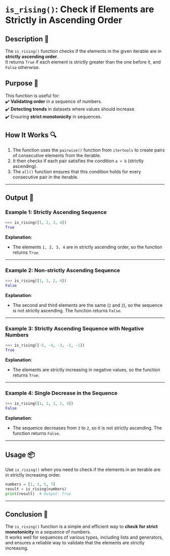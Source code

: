 # `is_rising()`: Check if Elements are Strictly in Ascending Order

## Description 📝

The `is_rising()` function checks if the elements in the given iterable are in **strictly ascending order**.  
It returns `True` if each element is strictly greater than the one before it, and `False` otherwise.

## Purpose 🎯

This function is useful for:  
✔️ **Validating order** in a sequence of numbers.  
✔️ **Detecting trends** in datasets where values should increase.  
✔️ Ensuring **strict monotonicity** in sequences.

## How It Works 🔍

1. The function uses the `pairwise()` function from `itertools` to create pairs of consecutive elements from the iterable.
2. It then checks if each pair satisfies the condition `a < b` (strictly ascending).
3. The `all()` function ensures that this condition holds for every consecutive pair in the iterable.

---

## Output 📜

### Example 1: Strictly Ascending Sequence

```python
>>> is_rising([1, 2, 3, 4])
True
```

**Explanation**:

-   The elements `1, 2, 3, 4` are in strictly ascending order, so the function returns `True`.

---

### Example 2: Non-strictly Ascending Sequence

```python
>>> is_rising([1, 2, 2, 4])
False
```

**Explanation**:

-   The second and third elements are the same (`2` and `2`), so the sequence is not strictly ascending. The function returns `False`.

---

### Example 3: Strictly Ascending Sequence with Negative Numbers

```python
>>> is_rising([-5, -4, -3, -2, -1])
True
```

**Explanation**:

-   The elements are strictly increasing in negative values, so the function returns `True`.

---

### Example 4: Single Decrease in the Sequence

```python
>>> is_rising([1, 2, 3, 2, 4])
False
```

**Explanation**:

-   The sequence decreases from `3` to `2`, so it is not strictly ascending. The function returns `False`.

---

## Usage 📦

Use `is_rising()` when you need to check if the elements in an iterable are in strictly increasing order.

```python
numbers = [1, 3, 5, 7]
result = is_rising(numbers)
print(result)  # Output: True
```

---

## Conclusion 🚀

The `is_rising()` function is a simple and efficient way to **check for strict monotonicity** in a sequence of numbers.  
It works well for sequences of various types, including lists and generators, and ensures a reliable way to validate that the elements are strictly increasing.
